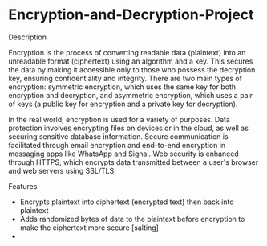 # Encryption-and-Decryption-Project

Description

Encryption is the process of converting readable data (plaintext) into an unreadable format (ciphertext) using an algorithm and a key. This secures the data by making it accessible only to those who possess the decryption key, ensuring confidentiality and integrity. There are two main types of encryption: symmetric encryption, which uses the same key for both encryption and decryption, and asymmetric encryption, which uses a pair of keys (a public key for encryption and a private key for decryption).

In the real world, encryption is used for a variety of purposes. Data protection involves encrypting files on devices or in the cloud, as well as securing sensitive database information. Secure communication is facilitated through email encryption and end-to-end encryption in messaging apps like WhatsApp and Signal. Web security is enhanced through HTTPS, which encrypts data transmitted between a user's browser and web servers using SSL/TLS.

Features
  - Encrypts plaintext into ciphertext (encrypted text) then back into plaintext
  - Adds randomized bytes of data to the plaintext before encryption to make the ciphertext more secure [salting]
  - 
